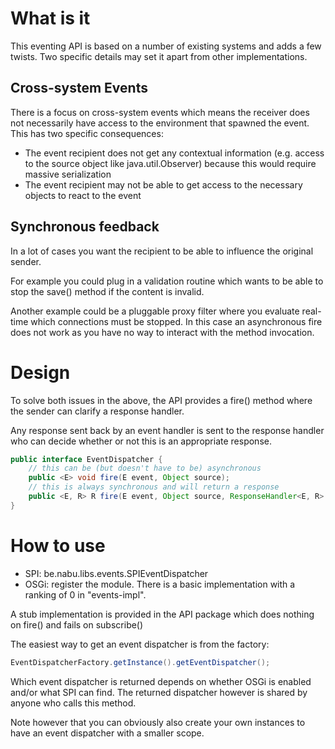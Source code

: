 # What is it

This eventing API is based on a number of existing systems and adds a few twists. 
Two specific details may set it apart from other implementations.

## Cross-system Events

There is a focus on cross-system events which means the receiver does not necessarily have access to the environment that spawned the event.
This has two specific consequences:

- The event recipient does not get any contextual information (e.g. access to the source object like java.util.Observer) because this would require massive serialization
- The event recipient may not be able to get access to the necessary objects to react to the event

## Synchronous feedback

In a lot of cases you want the recipient to be able to influence the original sender.

For example you could plug in a validation routine which wants to be able to stop the save() method if the content is invalid.

Another example could be a pluggable proxy filter where you evaluate real-time which connections must be stopped.
In this case an asynchronous fire does not work as you have no way to interact with the method invocation.

# Design

To solve both issues in the above, the API provides a fire() method where the sender can clarify a response handler. 

Any response sent back by an event handler is sent to the response handler who can decide whether or not this is an appropriate response.

```java
public interface EventDispatcher {
	// this can be (but doesn't have to be) asynchronous
	public <E> void fire(E event, Object source);
	// this is always synchronous and will return a response
	public <E, R> R fire(E event, Object source, ResponseHandler<E, R> responseHandler);
}
```

# How to use

- SPI: be.nabu.libs.events.SPIEventDispatcher
- OSGi: register the module. There is a basic implementation with a ranking of 0 in "events-impl".

A stub implementation is provided in the API package which does nothing on fire() and fails on subscribe()

The easiest way to get an event dispatcher is from the factory:

```java
EventDispatcherFactory.getInstance().getEventDispatcher();
```

Which event dispatcher is returned depends on whether OSGi is enabled and/or what SPI can find. 
The returned dispatcher however is shared by anyone who calls this method.

Note however that you can obviously also create your own instances to have an event dispatcher with a smaller scope.
